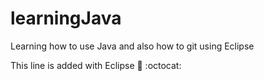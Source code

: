 # learningJava
Learning how to use Java and also how to git using Eclipse

This line is added with Eclipse :tada: :octocat:
